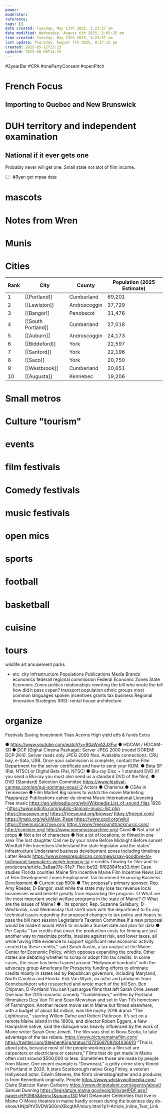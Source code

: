 ```yaml
---
power: 
moderator: 
reference: 
tags: []
date created: Tuesday, May 13th 2025, 3:23:37 am
date modified: Wednesday, August 6th 2025, 2:05:25 am
time created: Tuesday, May 13th 2025, 3:23:37 am
last update: Thursday, August 7th 2025, 9:27:15 pm
created: 2025-05-12T23:23
updated: 2025-08-06T14:15
---
```

#2yearBar #CPA #onePartyConsent #openPitch
# French Focus
## Importing to Quebec and New Brunswick
# DUH territory and independent examination

## National if it ever gets one
Probably never will get one.  Small state not alot of film income.
- [ ] #Ryan get mpaa data

## 
# mascots

# Notes from Wren

# Munis
# Cities
| Rank | City               | County       | Population (2025 Estimate) |
| ---- | ------------------ | ------------ | -------------------------- |
| 1    | [[Portland]]       | Cumberland   | 69,201                     |
| 2    | [[Lewiston]]       | Androscoggin | 37,729                     |
| 3    | [[Bangor]]         | Penobscot    | 31,476                     |
| 4    | [[South Portland]] | Cumberland   | 27,018                     |
| 5    | [[Auburn]]         | Androscoggin | 24,173                     |
| 6    | [[Biddeford]]      | York         | 22,597                     |
| 7    | [[Sanford]]        | York         | 22,196                     |
| 8    | [[Saco]]           | York         | 20,750                     |
| 9    | [[Westbrook]]      | Cumberland   | 20,651                     |
| 10   | [[Augusta]]        | Kennebec     | 19,206                     |



# Small metros
# Culture "tourism"
# events
# film festivals
# Comedy festivals
# music festivals
# open mics
# sports
# football
# basketball
# cuisine
# tours
wildlife
art
amusement parks
- etc.
city
Infrastructure
Populations
Publications
Media
Brands
economics
federall regional commission
Federal Economic Zones
State Economic Zones
politics
relationships
rewriting the bill
who wrote the bill
how did it pass
cspan?
transport
population
ethnic groups
most common languages spoken
incentives
grants
tax
business
Regional Innovation Strategies (RIS):
rental house
architecture

# organize
Festivals
Saving
Investment
Titan
Acorns
High yield etfs & funds
Extra

● https://www.youtube.com/watch?v=R0aWvA2J3Fw
● HDCAM / HDCAM-SR
● DCP (Digital Cinema Package): Server JPEG 2000 (model DOREMI DCP 2K4). Server
reads only JPEG 2000 files. Available connections: CRU bay, e-Sata, USB. Once your
submission is complete, contact the Film Department for the server certificate and how
to send your KDM.
● Beta SP (Pal, NTSC) or Digital Beta (Pal, NTSC)
● Blu-ray Disc + 1 standard DVD (if you send a Blu-ray you must also send us a standard
DVD of the film).
● DVD (Standard)
Selection Committee
https://www.festival-cannes.com/en/qui-sommes-nous/-2
Actors
● Charisma
● CSAs in Tennessee
●
Film Market
Big names to watch the movie
Marketing
Papparazzi
Publications
cahier du cinema
Music
International
Licensing
Free music
https://en.wikipedia.org/wiki/Wikipedia:List_of_sound_files
1926
-https://www.pdinfo.com/public-domain-music-list.php
https://musopen.org/
https://freesound.org/browse/
https://freepd.com/
https://imslp.org/wiki/Main_Page
https://www.cpdl.org/wiki/
https://freemusicarchive.org/
https://www.freesoundtrackmusic.com/
http://ccmixter.org/
http://www.openmusicarchive.org/
Good
● Not a lot of props
● Not a lot of characters
● Not a lot of locations, or filmed in one area
The lost daughter
Call me by your name
Before Midnight
Before sunset
Windfall
Film Incentives
Understand the state legislator and the states’ infrastructure
Understand business development zones
Including timelines
Latter Reads
https://www.pressrepublican.com/news/say-goodbye-to-hollywood-lawmakers-weigh-keeping-ta
x-credits-flowing-to-film-and-tv-producers/article_3a8aa07e-91e7-11ec-be92-6f82884fca33.html
Case studies
Florida counties
Maine film incentive
Maine Film Incentive News
List of Film
Development Zones
Employment Tax Increment Financing
Business Development
● Current cap 500k
● The proposal's primary sponsor, Rep. Amy Roeder, D-Bangor, said while the state may
lose tax revenue local businesses would benefit greatly from expanding the program.
○ What are the most important social welfare programs in the state of Maine?
○ What are the issues of Maine?
● . Its sponsor, Rep. Suzanne Salisbury, D-Westbrook, said Wednesday that she’ll work
with the department to fix any technical issues regarding the proposed changes to tax
policy and hopes to pass the bill next session
Legistlator’s Taxation Committee
If a new proposal would be made it would HAVE to include a Sunset date and plan for data
● Per Capita
"Tax credits that cover the production costs for filming are just another way to maximize profits,
insulate against risk, and lower taxes, all while having little evidence to support significant new
economic activity created by these credits," said Sarah Austin, a tax analyst at the Maine Center
for Economic Policy, which opposes expanding the credits.
Other states are debating whether to scrap or adopt film tax credits. In some cases, the issue
has been framed around “Hollywood handouts” with the advocacy group Americans for
Prosperity funding efforts to eliminate credits mostly in states led by Republican governors,
including Maryland, North Carolina and Florida.
Erik Van Wyck, an actor and producer from Kennebunkport who researched and wrote much of
the bill
Sen. Ben Chipman, D-Portland
You can't just argue films that left
Sarah Orne Jewett
One was the 2015 romantic comedy “Tumbledown,” written by Portland filmmakers Desi Van Til
and Sean Mewshaw and set in Van Til’s hometown of Farmington.
Another recent movie set in Maine but filmed elsewhere, with a budget of about $4 million, was
the murky 2019 drama “The Lighthouse,” starring Willem Dafoe and Robert Pattinson. It’s set on
a remote Maine island in the 1890s, and director Robert Eggers, a New Hampshire native, said
the dialogue was heavily influenced by the work of Maine writer Sarah Orne Jewett. The film
was shot in Nova Scotia, to take advantage of the tax rebate.
https://www.picturemainefilm.com/
https://twitter.com/StephenKing/status/1372569709284036610
“This is about jobs, because most of the people working on a film set are carpenters or
electricians or caterers,”
Films that do get made in Maine often cost around $500,000 or less. Sometimes those are
made by people from Maine. One recent example is “Downeast,” a gritty crime story filmed in
Portland in 2020. It stars Scarborough native Greg Finley, a veteran Hollywood actor. Edwin
Stevens, the film’s cinematographer and a producer, is from Kennebunk originally.
People
https://www.whiskywolfmedia.com/
Claire Statczar
Karen Carberry
https://www.dirigotalent.com/agency/about/
Samuel Dunning
https://legislature.maine.gov/legis/bills/getPDF.asp?paper=HP0985&item=1&snum=130
Matt Delamater
Celebrities that live in Maine
○ Movie theatres in maine hardly screen during the business day
ds-show/HNjbPtV5VDWS6GmXBcgtAP/story.html?p1=Article_Inline_Text_Link
